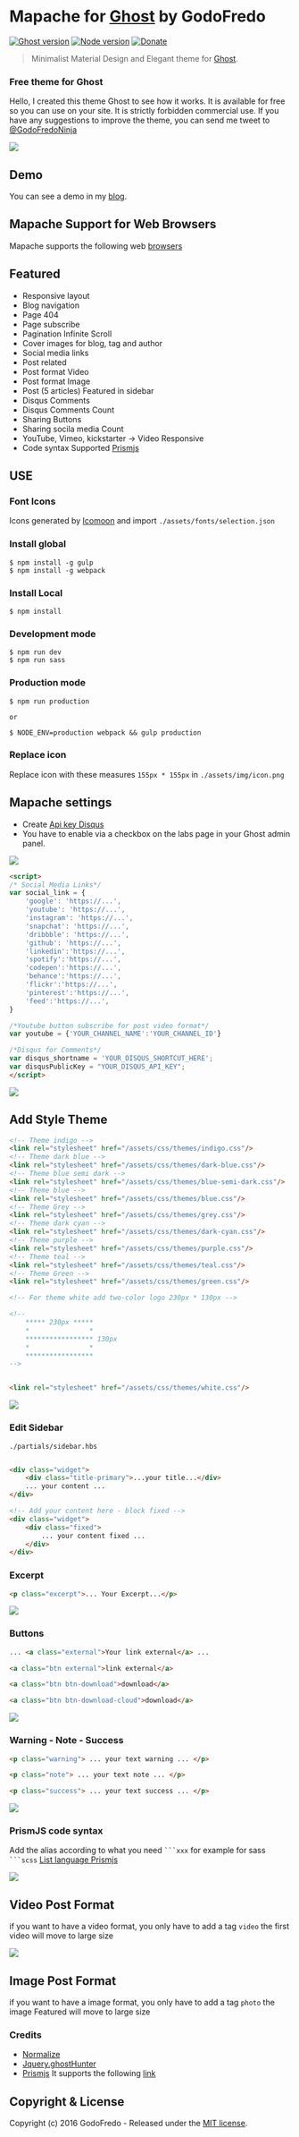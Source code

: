 # Mapache for [Ghost](https://github.com/tryghost/ghost/) by GodoFredo

[![Ghost version](https://img.shields.io/badge/Ghost-0.8.x-brightgreen.svg?style=flat-square)](https://ghost.org/)
[![Node version](https://img.shields.io/node/v/uno-zen.svg?style=flat-square)](https://nodejs.org/en/)
[![Donate](https://img.shields.io/badge/donate-paypal-blue.svg?style=flat-square)](http://bit.ly/DonateMapacheGhost)

> Minimalist Material Design and Elegant theme for [Ghost](https://github.com/tryghost/ghost/).

### Free theme for Ghost

Hello, I created this theme Ghost to see how it works. It is available for free so you can use on your site. It is strictly forbidden commercial use. If you have any suggestions to improve the theme,  you can send me tweet to [@GodoFredoNinja](http://bit.ly/tw-GodoFredoNinja)

![](./documentation/img-one.png)


## Demo
You can see a demo in my [blog](http://bit.ly/GodoFredoNinja-blog).

## Mapache Support for Web Browsers
Mapache supports the following web [browsers](http://caniuse.com/#search=flexbox)

## Featured
- Responsive layout
- Blog navigation
- Page 404
- Page subscribe
- Pagination Infinite Scroll
- Cover images for blog, tag and author
- Social media links
- Post related
- Post format Video
- Post format Image
- Post (5 articles) Featured in sidebar
- Disqus Comments
- Disqus Comments Count
- Sharing Buttons
- Sharing socila media Count
- YouTube, Vimeo, kickstarter -> Video Responsive
- Code syntax Supported [Prismjs](http://prismjs.com/download.html?themes=prism&languages=markup+css+clike+javascript+aspnet+bash+c+csharp+cpp+ruby+css-extras+git+go+java+json+less+markdown+perl+php+php-extras+python+jsx+scss+sql+swift&plugins=line-numbers)


## USE

### Font Icons
Icons generated by [Icomoon](https://icomoon.io/app/#/select) and import  `./assets/fonts/selection.json`

### Install global
```
$ npm install -g gulp
$ npm install -g webpack
```

### Install Local
```
$ npm install
```
### Development mode
```
$ npm run dev
$ npm run sass
```

### Production mode

```
$ npm run production

or

$ NODE_ENV=production webpack && gulp production
```


### Replace icon
Replace icon with these measures `155px * 155px` in `./assets/img/icon.png`



## Mapache settings

- Create [Api key Disqus](https://disqus.com/api/docs/)
- You have to enable via a checkbox on the labs page in your Ghost admin panel.

![](./documentation/img-two.png)




``` html
<script>
/* Social Media Links*/
var social_link = {
    'google': 'https://...',
    'youtube': 'https://...',
    'instagram': 'https://...',
    'snapchat': 'https://...',
    'dribbble': 'https://...',
    'github': 'https://...',
    'linkedin':'https://...',
    'spotify':'https://...',
    'codepen':'https://...',
    'behance':'https://...',
    'flickr':'https://...',
    'pinterest':'https://...',
    'feed':'https://...',
}

/*Youtube button subscribe for post video format*/
var youtube = {'YOUR_CHANNEL_NAME':'YOUR_CHANNEL_ID'}

/*Disqus for Comments*/
var disqus_shortname = 'YOUR_DISQUS_SHORTCUT_HERE';
var disqusPublicKey = "YOUR_DISQUS_API_KEY";
</script>
```

![](./documentation/img-three.png)


## Add Style Theme

```html
<!-- Theme indigo -->
<link rel="stylesheet" href="/assets/css/themes/indigo.css"/>
<!-- Theme dark blue -->
<link rel="stylesheet" href="/assets/css/themes/dark-blue.css"/>
<!-- Theme blue semi dark -->
<link rel="stylesheet" href="/assets/css/themes/blue-semi-dark.css"/>
<!-- Theme blue -->
<link rel="stylesheet" href="/assets/css/themes/blue.css"/>
<!-- Theme Grey -->
<link rel="stylesheet" href="/assets/css/themes/grey.css"/>
<!-- Theme dark cyan -->
<link rel="stylesheet" href="/assets/css/themes/dark-cyan.css"/>
<!-- Theme purple -->
<link rel="stylesheet" href="/assets/css/themes/purple.css"/>
<!-- Theme teal -->
<link rel="stylesheet" href="/assets/css/themes/teal.css"/>
<!-- Theme Green -->
<link rel="stylesheet" href="/assets/css/themes/green.css"/>

<!-- For theme white add two-color logo 230px * 130px -->

<!--
    ***** 230px *****
    *				*
    ***************** 130px
    *				*
    *****************
-->


<link rel="stylesheet" href="/assets/css/themes/white.css"/>

```

![](./documentation/img-four.png)


### Edit Sidebar

`./partials/sidebar.hbs`

```html

<div class="widget">
    <div class="title-primary">...your title...</div>
    ... your content ...
</div>

<!-- Add your content here - block fixed -->
<div class="widget">
    <div class="fixed">
        ... your content fixed ...
    </div>
</div>

```


### Excerpt

```html
<p class="excerpt">... Your Excerpt...</p>
```

![](./documentation/excerpt.png)

### Buttons
```html
... <a class="external">Your link external</a> ...

<a class="btn external">link external</a>

<a class="btn btn-download">download</a>

<a class="btn btn-download-cloud">download</a>
```
![](./documentation/buttons.png)


### Warning - Note - Success
```html
<p class="warning"> ... your text warning ... </p>

<p class="note"> ... your text note ... </p>

<p class="success"> ... your text success ... </p>
```
![](./documentation/note.png)


### PrismJS code syntax  

Add the alias according to what you need ` ```xxx ` for example for sass ` ```scss ` [List language Prismjs](http://prismjs.com/#languages-list)

![](./documentation/code.png)

## Video Post Format
if you want to have a video format, you only have to add a tag `video` the first video will move to large size

![](./documentation/video.png)

## Image Post Format
if you want to have a image format, you only have to add a tag `photo` the image Featured will move to large size

### Credits
- [Normalize](https://necolas.github.io/normalize.css/)
- [Jquery.ghostHunter](https://github.com/jamalneufeld/ghostHunter)
- [Prismjs](http://prismjs.com/)  It supports the following [link](http://prismjs.com/download.html?themes=prism&languages=markup+css+clike+javascript+aspnet+bash+c+csharp+cpp+ruby+css-extras+git+go+java+json+less+markdown+perl+php+php-extras+python+jsx+scss+sql+swift&plugins=line-numbers)

## Copyright & License

Copyright (c) 2016 GodoFredo - Released under the [MIT license](LICENSE).
